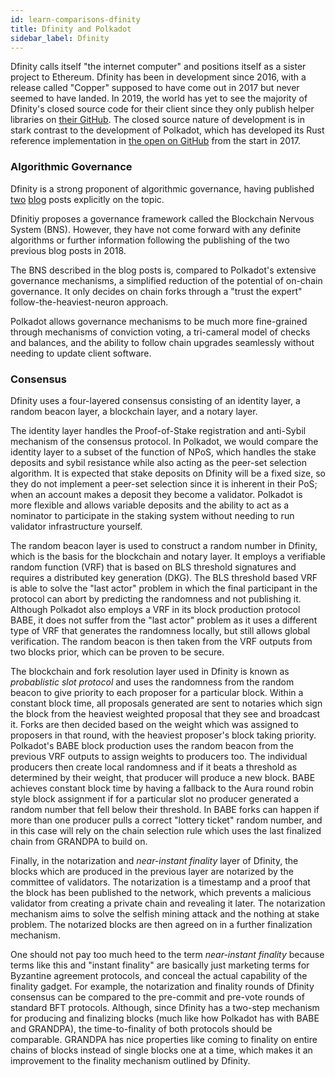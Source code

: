 ```yaml
---
id: learn-comparisons-dfinity
title: Dfinity and Polkadot
sidebar_label: Dfinity
---
```


Dfinity calls itself "the internet computer" and positions itself as a sister project to Ethereum. Dfinity has been
in development since 2016, with a release called "Copper" supposed to have come out in 2017 but never seemed to have landed.
In 2019, the world has yet to see the majority of Dfinity's closed source code for their client since they only publish
helper libraries on [their GitHub][dfinity github]. The closed source nature of development is in stark contrast to the development of
Polkadot, which has developed its Rust reference implementation in [the open on GitHub][polkadot github] from the start in 2017.

### Algorithmic Governance

Dfinity is a strong proponent of algorithmic governance, having published
[two](https://medium.com/dfinity/the-dfinity-blockchain-nervous-system-a5dd1783288e#.duzxztt9k)
[blog](https://medium.com/dfinity/future-governance-integrating-traditional-ai-technology-into-the-blockchain-nervous-system-825ababf9d9)
posts explicitly on the topic. 

Dfinitiy proposes a governance framework called the Blockchain Nervous System (BNS). However, they have not come forward
with any definite algorithms or further information following the publishing of the two previous blog posts in 2018.

The BNS described in the blog posts is, compared to Polkadot's extensive governance mechanisms, a simplified reduction
of the potential of on-chain governance. It only decides on chain forks through a "trust the expert" follow-the-heaviest-neuron
approach.

Polkadot allows governance mechanisms to be much more fine-grained through mechanisms of conviction voting, a
tri-cameral model of checks and balances, and the ability to follow chain upgrades seamlessly without needing to update client software.

### Consensus

Dfinity uses a four-layered consensus consisting of an identity layer, a random beacon layer, a blockchain layer, and a
notary layer. 

The identity layer handles the Proof-of-Stake registration and anti-Sybil mechanism of the consensus protocol. In
Polkadot, we would compare the identity layer to a subset of the function of NPoS, which handles the stake deposits and
sybil resistance while also acting as the peer-set selection algorithm. It is expected that stake deposits on
Dfinity will be a fixed size, so they do not implement a peer-set selection since it is inherent in their PoS; when
an account makes a deposit they become a validator. Polkadot is more flexible and allows variable deposits and the
ability to act as a nominator to participate in the staking system without needing to run validator infrastructure
yourself.

The random beacon layer is used to construct a random number in Dfinity, which is the basis for the blockchain and notary
layer. It employs a verifiable random function (VRF) that is based on BLS threshold signatures and requires a distributed
key generation (DKG). The BLS threshold based VRF is able to solve the "last actor" problem in which the final participant
in the protocol can abort by predicting the randomness and not publishing it. Although Polkadot also employs a VRF in its
block production protocol BABE, it does not suffer from the "last actor" problem as it uses a different type of VRF
that generates the randomness locally, but still allows global verification. The random beacon is then taken from the VRF
outputs from two blocks prior, which can be proven to be secure.

The blockchain and fork resolution layer used in Dfinity is known as _probablistic slot protocol_ and uses the randomness
from the random beacon to give priority to each proposer for a particular block. Within a constant block time, all proposals
generated are sent to notaries which sign the block from the heaviest weighted proposal that they see and broadcast it.
Forks are then decided based on the weight which was assigned to proposers in that round, with the heaviest proposer's
block taking priority. Polkadot's BABE block production uses the random beacon from the previous VRF outputs to assign
weights to producers too. The individual producers then create local randomness and if it beats a threshold as determined
by their weight, that producer will produce a new block. BABE achieves constant block time by having a fallback to the
Aura round robin style block assignment if for a particular slot no producer generated a random number that fell below
their threshold. In BABE forks can happen if more than one producer pulls a correct "lottery ticket" random number,
and in this case will rely on the chain selection rule which uses the last finalized chain from GRANDPA to build on.

Finally, in the notarization and _near-instant finality_ layer of Dfinity, the blocks which are produced in the previous
layer are notarized by the committee of validators. The notarization is a timestamp and a proof that the block has been
published to the network, which prevents a malicious validator from creating a private chain and revealing it later. The
notarization mechanism aims to solve the selfish mining attack and the nothing at stake problem. The notarized blocks
are then agreed on in a further finalization mechanism. 

One should not pay too much heed to the term _near-instant finality_ because terms like this and "instant finality" are
basically just marketing terms for Byzantine agreement protocols, and conceal the actual capability of the finality
gadget. For example, the notarization and finality rounds of Dfinity consensus can be compared to the pre-commit and
pre-vote rounds of standard BFT protocols. Although, since Dfinity has a two-step mechanism for producing and finalizing
blocks (much like how Polkadot has with BABE and GRANDPA), the time-to-finality of both protocols should be comparable.
GRANDPA has nice properties like coming to finality on entire chains of blocks instead of single blocks one at a time,
which makes it an improvement to the finality mechanism outlined by Dfinity.

[dfinity github]: https://github.com/dfinity
[polkadot github]: https://github.com/paritytech/polkadot
